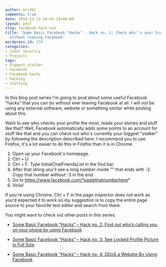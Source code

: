 ```yaml
---
author: mrr3bl
comments: true
date: 2014-11-13 14:41:19+00:00
layout: post
slug: facebook-hack-no1
title: 'Some Basic Facebook "Hacks" - Hack no. 1: Check who''s your biggest "stalker"
  without leaving Facebook'
wordpress_id: 178
categories:
- Cyber Security
- Projects
tags:
- biggest stalker
- Facebook
- Facebook hacks
- hacking
- stalking
---
```


In this blog post series I'm going to post about some useful Facebook "hacks" that you can do without ever leaving Facebook at all. I will _not_ be using any external software, website or something similar while posting about this.

Want to see who checks your profile the most, reads your stories and stuff like that? Well, Facebook automatically adds some points to an account for stuff like that and you can check out who's currently your biggest "stalker" by following the description described here. I recommend you to use Firefox, it's a lot easier to do this in Firefox than it is in Chrome.

1. Open up your Facebook's homepage.
2. Ctrl + U.
3. Ctrl + F. Type InitialChatFriendsList in the find bar.
4. After that string you'll see a long number inside "" that ends with -2. Copy that number _without_ -2 in the end.
5. Go to https://www.facebook.com/*pastethatnumberhere*
6. Voila!

If you're using Chrome, Ctrl + F in the page inspector does not work as you'd expected it to work so my suggestion is to copy the entire page source to your favorite text editor and search from there.



You might want to check out other posts in this series:






  * [Some Basic Facebook “Hacks” – Hack no. 2: Find out who’s calling you on your phone by using Facebook](https://aleksandartodorovic.wordpress.com/2014/11/13/facebook-hack-no2/)


  * [Some Basic Facebook “Hacks” – Hack no. 3: See Locked Profile Picture in Full Size](https://aleksandartodorovic.wordpress.com/2014/11/20/facebook-hack-no3/)


  * [Some Basic Facebook “Hacks” – Hack no. 4: DDoS a Website By Using Facebook](https://aleksandartodorovic.wordpress.com/2014/12/15/facebook-hack-no4/)



